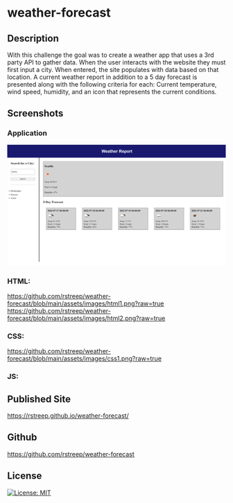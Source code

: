 # weather-forecast

## Description
With this challenge the goal was to create a weather app that uses a 3rd party API to gather data. When the user interacts with the website they must first input a city. When entered, the site populates with data based on that location. A current weather report in addition to a 5 day forecast is presented along with the following criteria for each: Current temperature, wind speed, humidity, and an icon that represents the current conditions.

## Screenshots

### Application

![Live Deployment](/assets/images/publish1.png)

### HTML:

https://github.com/rstreep/weather-forecast/blob/main/assets/images/html1.png?raw=true
https://github.com/rstreep/weather-forecast/blob/main/assets/images/html2.png?raw=true

### CSS:

https://github.com/rstreep/weather-forecast/blob/main/assets/images/css1.png?raw=true

### JS:



## Published Site
https://rstreep.github.io/weather-forecast/

## Github
https://github.com/rstreep/weather-forecast

## License

[![License: MIT](https://img.shields.io/badge/License-MIT-yellow.svg)](https://opensource.org/licenses/MIT)